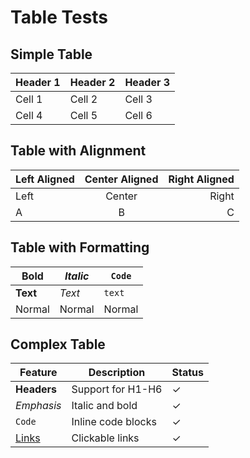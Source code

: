 # Table Tests

## Simple Table

| Header 1 | Header 2 | Header 3 |
|----------|----------|----------|
| Cell 1   | Cell 2   | Cell 3   |
| Cell 4   | Cell 5   | Cell 6   |

## Table with Alignment

| Left Aligned | Center Aligned | Right Aligned |
|:-------------|:--------------:|--------------:|
| Left         | Center         | Right         |
| A            | B              | C             |

## Table with Formatting

| **Bold** | *Italic* | `Code` |
|----------|----------|--------|
| **Text** | *Text*   | `text` |
| Normal   | Normal   | Normal |

## Complex Table

| Feature | Description | Status |
|---------|-------------|--------|
| **Headers** | Support for H1-H6 | ✓ |
| *Emphasis* | Italic and bold | ✓ |
| `Code` | Inline code blocks | ✓ |
| [Links](url) | Clickable links | ✓ |